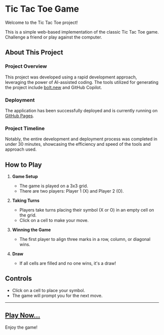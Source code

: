 # Tic Tac Toe Game

Welcome to the Tic Tac Toe project!

This is a simple web-based implementation of the classic Tic Tac Toe game. Challenge a friend or play against the computer.

## About This Project

### Project Overview
This project was developed using a rapid development approach, leveraging the power of AI-assisted coding. The tools utilized for generating the project include [bolt.new](https://bolt.new) and GitHub Copilot.

### Deployment
The application has been successfully deployed and is currently running on [GitHub Pages](https://pages.github.com/).

### Project Timeline
Notably, the entire development and deployment process was completed in under 30 minutes, showcasing the efficiency and speed of the tools and approach used.

## How to Play

1. **Game Setup**
   - The game is played on a 3x3 grid.
   - There are two players: Player 1 (X) and Player 2 (O).

2. **Taking Turns**
   - Players take turns placing their symbol (X or O) in an empty cell on the grid.
   - Click on a cell to make your move.

3. **Winning the Game**
   - The first player to align three marks in a row, column, or diagonal wins.

4. **Draw**
   - If all cells are filled and no one wins, it's a draw!

## Controls

- Click on a cell to place your symbol.
- The game will prompt you for the next move.

---

## [Play Now...](https://ivenms.github.io/tic-tac-toe/)

Enjoy the game!